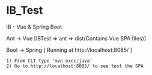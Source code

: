 # IB_Test

IB - Vue &amp; Spring Boot

Ant -> Vue [IBTest => ant => dist(Contains Vue SPA files)]

Boot -> Spring [ Running at http://localhost:8085/ ]

    1) From CLI type 'mvn exec:java'
    2) Go to http://localhost:8085/ to see test the SPA
